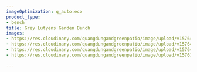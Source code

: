 ```yaml
---
imageOptimization: q_auto:eco
product_type:
- bench
title: Grey Lutyens Garden Bench
images:
- https://res.cloudinary.com/quangdungandgreenpatio/image/upload/v1576465645/posts/DSC07791_q90rvr.png
- https://res.cloudinary.com/quangdungandgreenpatio/image/upload/v1576465645/posts/DSC07781_rftpvn.png
- https://res.cloudinary.com/quangdungandgreenpatio/image/upload/v1576465645/posts/DSC07774_ekgnwd.png
- https://res.cloudinary.com/quangdungandgreenpatio/image/upload/v1576124041/posts/DSC07766_yooihf.png

---
```

